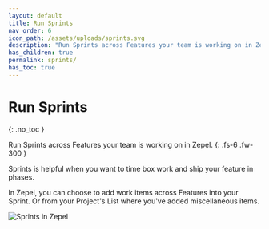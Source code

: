 ```yaml
---
layout: default
title: Run Sprints
nav_order: 6
icon_path: /assets/uploads/sprints.svg
description: "Run Sprints across Features your team is working on in Zepel."
has_children: true
permalink: sprints/
has_toc: true
---
```


# Run Sprints
{: .no_toc }

Run Sprints across Features your team is working on in Zepel.
{: .fs-6 .fw-300 }

Sprints is helpful when you want to time box work and ship your feature in phases.

In Zepel, you can choose to add work items across Features into your Sprint. Or from your Project's List where you've added miscellaneous items.

![Sprints in Zepel](/guide/assets/uploads/zepel-sprints.png "Sprints in Zepel")